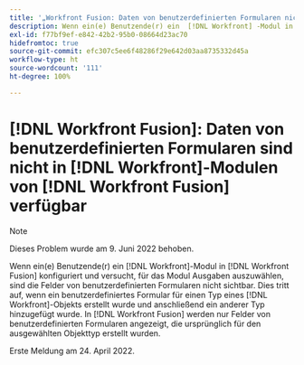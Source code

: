 ```yaml
---
title: '„Workfront Fusion: Daten von benutzerdefinierten Formularen nicht in Workfront]-Modulen von [!UICONTROL Workfront Fusion verfügbar“'
description: Wenn ein(e) Benutzende(r) ein  [!DNL Workfront] -Modul in  [!DNL Workfront Fusion] konfiguriert und versucht, für das Modul Ausgaben auszuwählen, sind die Felder von benutzerdefinierten Formularen nicht sichtbar.
exl-id: f77bf9ef-e842-42b2-95b0-08664d23ac70
hidefromtoc: true
source-git-commit: efc307c5ee6f48286f29e642d03aa8735332d45a
workflow-type: ht
source-wordcount: '111'
ht-degree: 100%

---
```


# [!DNL Workfront Fusion]: Daten von benutzerdefinierten Formularen sind nicht in [!DNL Workfront]-Modulen von [!DNL Workfront Fusion] verfügbar

>[!NOTE]
>
>Dieses Problem wurde am 9. Juni 2022 behoben.

Wenn ein(e) Benutzende(r) ein [!DNL Workfront]-Modul in [!DNL Workfront Fusion] konfiguriert und versucht, für das Modul Ausgaben auszuwählen, sind die Felder von benutzerdefinierten Formularen nicht sichtbar. Dies tritt auf, wenn ein benutzerdefiniertes Formular für einen Typ eines [!DNL Workfront]-Objekts erstellt wurde und anschließend ein anderer Typ hinzugefügt wurde. In [!DNL Workfront Fusion] werden nur Felder von benutzerdefinierten Formularen angezeigt, die ursprünglich für den ausgewählten Objekttyp erstellt wurden.

Erste Meldung am 24. April 2022.
